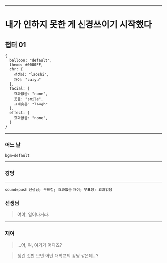 
---

# 내가 인하지 못한 게 신경쓰이기 시작했다

## 챕터 01

```
{
  balloon: "default",
  theme: #0000FF,
  chr: {
    선생님: "laoshi",
    재여: "zaiyu"
  },
  facial: {
    효과없음: "none",
    웃음: "smile",
    크게웃음: "laugh"
  },
  effect: {
    효과없음: "none",
  }
}
```

---

### 어느 날
`bgm=default`

---

### 강당

---

`sound=push` `선생님; 무표정; 효과없음` `재여; 무표정; 효과없음`

### 선생님
> 여야, 일어나거라.

---

### 재여
> ...어, 여, 여기가 어디죠?

> 생긴 것만 보면 어떤 대학교의 강당 같은데...?
